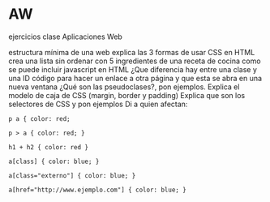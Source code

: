 # AW
ejercicios clase Aplicaciones Web

estructura mínima de una web
explica las 3 formas de usar CSS en HTML
crea una lista sin ordenar con 5 ingredientes de una receta de cocina
como se puede incluir javascript en HTML
¿Que diferencia hay entre una clase y una ID
código para hacer un enlace a otra página y que esta se abra en una nueva ventana
¿Qué son las pseudoclases?, pon ejemplos.
Explica el modelo de caja de CSS (margin, border y padding)
Explica que son los selectores de CSS y pon ejemplos
Di a quien afectan:

    p a { color: red;

    p > a { color: red; }

    h1 + h2 { color: red }

    a[class] { color: blue; }

    a[class="externo"] { color: blue; }

    a[href="http://www.ejemplo.com"] { color: blue; }
